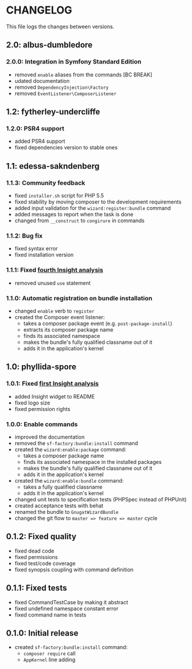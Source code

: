# CHANGELOG

This file logs the changes between versions.

## 2.0: albus-dumbledore

### 2.0.0: Integration in Symfony Standard Edition

* removed `enable` aliases from the commands [BC BREAK]
* udated documentation
* removed `DependencyInjection\Factory`
* removed `EventListener\ComposerListener`

## 1.2: fytherley-undercliffe

### 1.2.0: PSR4 support

* added PSR4 support
* fixed dependencies version to stable ones

## 1.1: edessa-sakndenberg

### 1.1.3: Community feedback

* fixed `installer.sh` script for PHP 5.5
* fixed stability by moving composer to the development requirements
* added input validation for the `wizard:register:bundle` command
* added messages to report when the task is done
* changed from `__construct` to `congirure` in commands

### 1.1.2: Bug fix

* fixed syntax error
* fixed installation version

### 1.1.1: Fixed [fourth Insight analysis](https://insight.sensiolabs.com/projects/dd522b32-abcf-47b8-a2ad-fa18e7c035ec/analyses/4)

* removed unused `use` statement

### 1.1.0: Automatic registration on bundle installation

* changed `enable` verb to `register`
* created the Composer event listener:
  - takes a composer package event (e.g. `post-package-install`)
  - extracts its composer package name
  - finds its associated namespace
  - makes the bundle's fully qualified classname out of it
  - adds it in the application's kernel

## 1.0: phyllida-spore

### 1.0.1: Fixed [first Insight analysis](https://insight.sensiolabs.com/projects/dd522b32-abcf-47b8-a2ad-fa18e7c035ec/analyses/1)

* added Insight widget to README
* fixed logo size
* fixed permission rights

### 1.0.0: Enable commands

* improved the documentation
* removed the `sf-factory:bundle:install` command
* created the `wizard:enable:package` command:
  - takes a composer package name
  - finds its associated namespace in the installed packages
  - makes the bundle's fully qualified classname out of it
  - adds it in the application's kernel
* created the `wizard:enable:bundle` command:
  - takes a fully qualified classname
  - adds it in the application's kernel
* changed unit tests to specification tests (PHPSpec instead of PHPUnit)
* created acceptance tests with behat
* renamed the bundle to `GnugatWizardBundle`
* changed the git flow to `master => feature => master` cycle

## 0.1.2: Fixed quality

* fixed dead code
* fixed permissions
* fixed test/code coverage
* fixed synopsis coupling with command definition

## 0.1.1: Fixed tests

* fixed CommandTestCase by making it abstract
* fixed undefined namespace constant error
* fixed command name in tests

## 0.1.0: Initial release

* created `sf-factory:bundle:install` command:
  - `composer require` call
  - `AppKernel` line adding
